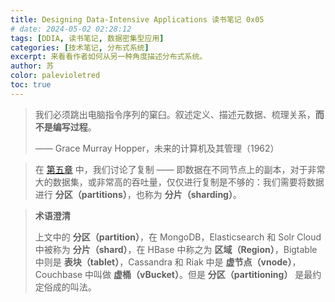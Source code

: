 ```yaml
---
title: Designing Data-Intensive Applications 读书笔记 0x05
# date: 2024-05-02 02:28:12
tags: [DDIA, 读书笔记, 数据密集型应用]
categories: [技术笔记, 分布式系统]
excerpt: 来看看作者如何从另一种角度描述分布式系统。
author: 苏
color: palevioletred
toc: true
---
```


> 我们必须跳出电脑指令序列的窠臼。叙述定义、描述元数据、梳理关系，**而不是编写过程**。
>
> —— Grace Murray Hopper，未来的计算机及其管理（1962）

<!-- more -->

> 在 [第五章](https://vonng.gitbook.io/vonng/part-ii/ch5) 中，我们讨论了复制 —— 即数据在不同节点上的副本，对于非常大的数据集，或非常高的吞吐量，仅仅进行复制是不够的：我们需要将数据进行 **分区（partitions）**，也称为 **分片（sharding）**。

> **术语澄清**
>
> 上文中的 **分区（partition）**，在 MongoDB，Elasticsearch 和 Solr Cloud 中被称为 **分片（shard）**，在 HBase 中称之为 **区域（Region）**，Bigtable 中则是 **表块（tablet）**，Cassandra 和 Riak 中是 **虚节点（vnode）**，Couchbase 中叫做 **虚桶（vBucket）**。但是 **分区（partitioning）** 是最约定俗成的叫法。

